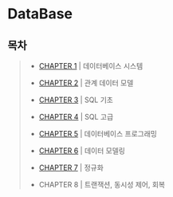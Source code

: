 # DataBase

## 목차

> * [CHAPTER 1](https://github.com/Jisu00/DataBase/blob/main/CHAPTER%201.md) | 데이터베이스 시스템
>
> * [CHAPTER 2](https://github.com/Jisu00/DataBase/blob/main/CHAPTER%202.md) | 관계 데이터 모델
>
> * [CHAPTER 3](https://github.com/Jisu00/DataBase/blob/main/CHAPTER%203.md) | SQL 기초
>
> * [CHAPTER 4](https://github.com/Jisu00/DataBase/blob/main/CHAPTER%204.md) | SQL 고급
>
> * [CHAPTER 5](https://github.com/Jisu00/DataBase/blob/main/CHAPTER%205.md) | 데이터베이스 프로그래밍
>
> * [CHAPTER 6](https://github.com/Jisu00/DataBase/blob/main/CHAPTER%206.md) | 데이터 모델링
> 
> * [CHAPTER 7](https://github.com/Jisu00/DataBase/blob/main/CHAPTER%207.md) | 정규화
> 
> * CHAPTER 8 | 트랜잭션, 동시성 제어, 회복

